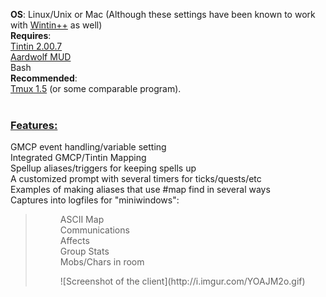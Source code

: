 <p>
<b>OS</b>: Linux/Unix or Mac (Although these settings have been known to work with <a href='http://tintin.sourceforge.net/download.php'>Wintin++</a> as well)<br>
<b>Requires</b>:<br>
<a href='http://tintin.sourceforge.net'>Tintin 2.00.7</a><br>
<a href='http://www.aardwolf.com/'>Aardwolf MUD</a><br>
Bash<br>
<b>Recommended</b>:<br>
<a href='http://tmux.sourceforge.net'>Tmux 1.5</a> (or some comparable program).<br>
<br>
<h3><u>Features:</u></h3>
<dl>
<dt>GMCP event handling/variable setting<br>
<dt>Integrated GMCP/Tintin Mapping<br>
<dt>Spellup aliases/triggers for keeping spells up<br>
<dt>A customized prompt with several timers for ticks/quests/etc<br>
<dt>Examples of making aliases that use #map find in several ways<br>
<dt>Captures into logfiles for "miniwindows":<br>
<blockquote><dd>ASCII Map<br>
<dd>Communications<br>
<dd>Affects<br>
<dd>Group Stats<br>
<dd>Mobs/Chars in room<br>
<p>
![Screenshot of the client](http://i.imgur.com/YOAJM2o.gif)

